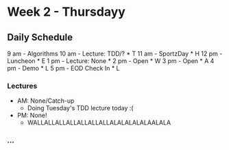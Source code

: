 # Week 2 - Thursdayy

## Daily Schedule
9  am - Algorithms
10 am - Lecture: TDD/?  * T
11 am - SportzDay       * H
12 pm - Luncheon        * E
1  pm - Lecture: None   * 
2  pm - Open            * W
3  pm - Open            * A
4  pm - Demo            * L
5  pm - EOD Check In    * L

### Lectures
- AM: None/Catch-up
    - Doing Tuesday's TDD lecture today :(
- PM: None!
    - WALLALLALLALLALLALLALLALALALALALAALALA

### ...